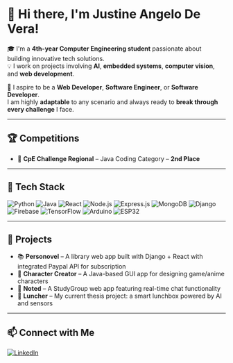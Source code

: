 # 👋 Hi there, I'm Justine Angelo De Vera!

🎓 I'm a **4th-year Computer Engineering student** passionate about building innovative tech solutions.  
💡 I work on projects involving **AI**, **embedded systems**, **computer vision**, and **web development**.

🌟 I aspire to be a **Web Developer**, **Software Engineer**, or **Software Developer**.  
I am highly **adaptable** to any scenario and always ready to **break through every challenge** I face.

---

## 🏆 Competitions
- 🥈 **CpE Challenge Regional** – Java Coding Category – **2nd Place**

---

## 🔧 Tech Stack
![Python](https://img.shields.io/badge/-Python-05122A?style=flat&logo=python)
![Java](https://img.shields.io/badge/-Java-05122A?style=flat&logo=java)
![React](https://img.shields.io/badge/-React-05122A?style=flat&logo=react)
![Node.js](https://img.shields.io/badge/-Node.js-05122A?style=flat&logo=node.js)
![Express.js](https://img.shields.io/badge/-Express.js-05122A?style=flat&logo=express)
![MongoDB](https://img.shields.io/badge/-MongoDB-05122A?style=flat&logo=mongodb)
![Django](https://img.shields.io/badge/-Django-05122A?style=flat&logo=django)
![Firebase](https://img.shields.io/badge/-Firebase-05122A?style=flat&logo=firebase)
![TensorFlow](https://img.shields.io/badge/-TensorFlow-05122A?style=flat&logo=tensorflow)
![Arduino](https://img.shields.io/badge/-Arduino-05122A?style=flat&logo=arduino)
![ESP32](https://img.shields.io/badge/-ESP32-05122A?style=flat&logo=espressif)

---

## 🚀 Projects
- 📚 **Personovel** – A library web app built with Django + React with integrated Paypal API for subscription 
- 🧍 **Character Creator** – A Java-based GUI app for designing game/anime characters  
- 📝 **Noted** – A StudyGroup web app featuring real-time chat functionality  
- 🍱 **Luncher** – My current thesis project: a smart lunchbox powered by AI and sensors  

---

## 📫 Connect with Me
[![LinkedIn](https://img.shields.io/badge/-LinkedIn-blue?logo=linkedin&logoColor=white)](https://www.linkedin.com/in/justine-angelo-de-vera-445b71371/)
